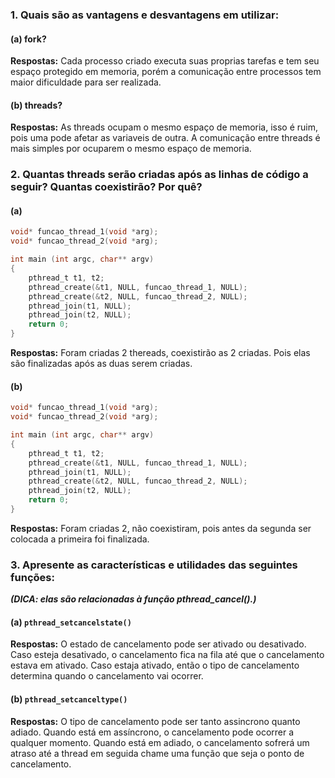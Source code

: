 ### 1. Quais são as vantagens e desvantagens em utilizar:

#### (a) fork?
**Respostas:**
Cada processo criado executa suas proprias tarefas e tem seu espaço protegido em memoria, porém a comunicação entre processos tem maior dificuldade para ser realizada.
#### (b) threads?
**Respostas:**
As threads ocupam o mesmo espaço de memoria, isso é ruim, pois uma pode afetar as variaveis de outra. A comunicação entre threads é mais simples por ocuparem o mesmo espaço de memoria. 
### 2. Quantas threads serão criadas após as linhas de código a seguir? Quantas coexistirão? Por quê?

#### (a)

```C
void* funcao_thread_1(void *arg);
void* funcao_thread_2(void *arg);

int main (int argc, char** argv)
{
	pthread_t t1, t2;
	pthread_create(&t1, NULL, funcao_thread_1, NULL);
	pthread_create(&t2, NULL, funcao_thread_2, NULL);
	pthread_join(t1, NULL);
	pthread_join(t2, NULL);
	return 0;
}
```
**Respostas:**
Foram criadas 2 thereads, coexistirão as 2 criadas. Pois elas são finalizadas após as duas serem criadas.
#### (b)
```C
void* funcao_thread_1(void *arg);
void* funcao_thread_2(void *arg);

int main (int argc, char** argv)
{
	pthread_t t1, t2;
	pthread_create(&t1, NULL, funcao_thread_1, NULL);
	pthread_join(t1, NULL);
	pthread_create(&t2, NULL, funcao_thread_2, NULL);
	pthread_join(t2, NULL);
	return 0;
}
```
**Respostas:**
Foram criadas 2, não coexistiram, pois antes da segunda ser colocada a primeira foi finalizada.
### 3. Apresente as características e utilidades das seguintes funções:
***(DICA: elas são relacionadas à função pthread_cancel().)***
#### (a) `pthread_setcancelstate()`
**Respostas:**
O estado de cancelamento pode ser ativado ou desativado. Caso esteja desativado, o cancelamento fica na fila até que o cancelamento estava em ativado. Caso estaja ativado, então o tipo de cancelamento determina quando o cancelamento vai ocorrer.
#### (b) `pthread_setcanceltype()`
**Respostas:**
O tipo de cancelamento pode ser tanto assincrono quanto adiado. Quando está em assíncrono, o cancelamento pode ocorrer a qualquer momento. Quando está em adiado, o cancelamento sofrerá um atraso até a thread em seguida chame uma função que seja o ponto de cancelamento.
